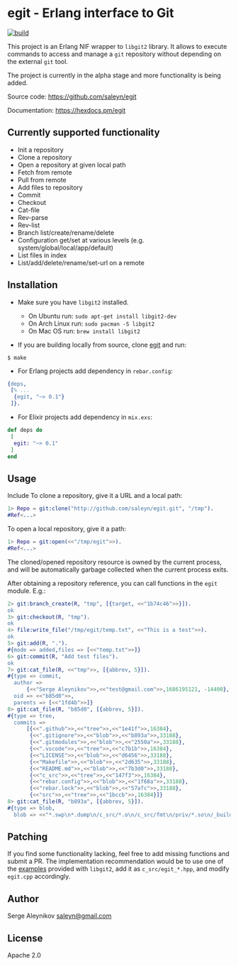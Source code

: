 # egit - Erlang interface to Git

[![build](https://github.com/saleyn/egit/actions/workflows/erlang.yml/badge.svg)](https://github.com/saleyn/egit/actions/workflows/erlang.yml)

This project is an Erlang NIF wrapper to `libgit2` library. It allows to
execute commands to access and manage a `git` repository without depending
on the external `git` tool.

The project is currently in the alpha stage and more functionality is being
added.

Source code:   https://github.com/saleyn/egit

Documentation: https://hexdocs.pm/egit

## Currently supported functionality

- Init a repository
- Clone a repository
- Open a repository at given local path
- Fetch from remote
- Pull from remote
- Add files to repository
- Commit
- Checkout
- Cat-file
- Rev-parse
- Rev-list
- Branch list/create/rename/delete
- Configuration get/set at various levels (e.g. system/global/local/app/default)
- List files in index
- List/add/delete/rename/set-url on a remote

## Installation

- Make sure you have `libgit2` installed.
    - On Ubuntu run: `sudo apt-get install libgit2-dev`
    - On Arch Linux run: `sudo pacman -S libgit2`
    - On Mac OS run: `brew install libgit2`

- If you are building locally from source, clone [egit](https://github.com/saleyn/egit)
and run:
```shell
$ make
```

- For Erlang projects add dependency in `rebar.config`:
```erlang
{deps,
 [% ...
  {egit, "~> 0.1"}
 ]}.
```

- For Elixir projects add dependency in `mix.exs`:
```elixir
def deps do
 [
  egit: "~> 0.1"
 ]
end
```

## Usage

Include
To clone a repository, give it a URL and a local path:
```erlang
1> Repo = git:clone("http://github.com/saleyn/egit.git", "/tmp").
#Ref<...>
```

To open a local repository, give it a path:
```erlang
1> Repo = git:open(<<"/tmp/egit">>).
#Ref<...>
```

The cloned/opened repository resource is owned by the current process,
and will be automatically garbage collected when the current process
exits.

After obtaining a repository reference, you can call functions in the
`egit` module. E.g.:

```erlang
2> git:branch_create(R, "tmp", [{target, <<"1b74c46">>}]).
ok
3> git:checkout(R, "tmp").
ok
4> file:write_file("/tmp/egit/temp.txt", <<"This is a test">>).
ok
5> git:add(R, ".").
#{mode => added,files => [<<"temp.txt">>]}
6> git:commit(R, "Add test files").
ok
7> git:cat_file(R, <<"tmp">>, [{abbrev, 5}]).
#{type => commit,
  author =>
      {<<"Serge Aleynikov">>,<<"test@gmail.com">>,1686195121, -14400},
  oid => <<"b85d0">>,
  parents => [<<"1fd4b">>]}
8> git:cat_file(R, "b85d0", [{abbrev, 5}]).
#{type => tree,
  commits =>
      [{<<".github">>,<<"tree">>,<<"1e41f">>,16384},
       {<<".gitignore">>,<<"blob">>,<<"b893a">>,33188},
       {<<".gitmodules">>,<<"blob">>,<<"2550a">>,33188},
       {<<".vscode">>,<<"tree">>,<<"c7b1b">>,16384},
       {<<"LICENSE">>,<<"blob">>,<<"d6456">>,33188},
       {<<"Makefile">>,<<"blob">>,<<"2d635">>,33188},
       {<<"README.md">>,<<"blob">>,<<"7b3d0">>,33188},
       {<<"c_src">>,<<"tree">>,<<"147f3">>,16384},
       {<<"rebar.config">>,<<"blob">>,<<"1f68a">>,33188},
       {<<"rebar.lock">>,<<"blob">>,<<"57afc">>,33188},
       {<<"src">>,<<"tree">>,<<"1bccb">>,16384}]}
8> git:cat_file(R, "b893a", [{abbrev, 5}]).
#{type => blob,
  blob => <<"*.swp\n*.dump\n/c_src/*.o\n/c_src/fmt\n/priv/*.so\n/_build\n/doc\n">>}
```

## Patching

If you find some functionality lacking, feel free to add missing functions
and submit a PR.  The implementation recommendation would be to use one of
the [examples](https://github.com/libgit2/libgit2/tree/main/examples)
provided with `libgit2`, add it as `c_src/egit_*.hpp`, and modify `egit.cpp`
accordingly.

## Author

Serge Aleynikov <saleyn@gmail.com>


## License

Apache 2.0
